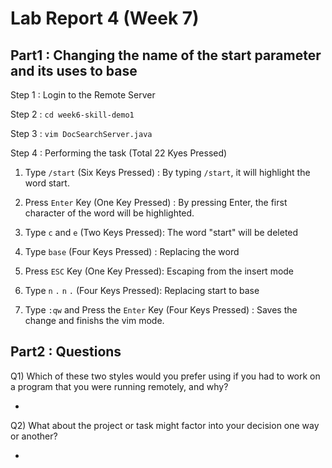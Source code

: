# __Lab Report 4 (Week 7)__

## __Part1__ : Changing the name of the __start__ parameter and its uses to __base__

Step 1 : Login to the Remote Server

Step 2 : `cd week6-skill-demo1`

Step 3 : `vim DocSearchServer.java`

Step 4 : Performing the task (Total 22 Kyes Pressed)

1. Type `/start` (Six Keys Pressed) : By typing `/start`, it will highlight the word start.

2. Press `Enter` Key (One Key Pressed) : By pressing Enter, the first character of the word will be highlighted.

3. Type `c` and `e` (Two Keys Pressed): The word "start" will be deleted

4. Type `base` (Four Keys Pressed) : Replacing the word

5. Press `ESC` Key (One Key Pressed): Escaping from the insert mode

6. Type `n` `.` `n` `.` (Four Keys Pressed): Replacing start to base

7. Type `:qw` and Press the `Enter` Key (Four Keys Pressed) : Saves the change and finishs the vim mode.



## __Part2__ : Questions

Q1) Which of these two styles would you prefer using if you had to work on a program that you were running remotely, and why?

- 

Q2) What about the project or task might factor into your decision one way or another?

- 